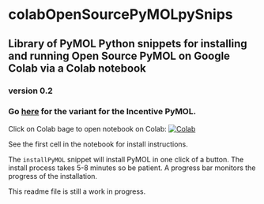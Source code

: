 # colabOpenSourcePyMOLpySnips

## Library of PyMOL Python snippets for installing and running Open Source PyMOL on Google Colab via a Colab notebook

### version 0.2
### Go [here](https://github.com/MooersLab/colabpymolpysnips/edit/main/README.md) for the variant for the Incentive PyMOL.

Click on Colab bage to open notebook on Colab:
[![Colab](https://colab.research.google.com/assets/colab-badge.svg)](https://colab.research.google.com/github/Mooerslab/colabOpenSourcePyMOLpySnips/blob/main/colabOpenSourcePyMOLpySnips02.ipynb)

See the first cell in the notebook for install instructions.

The `installPyMOL` snippet will install PyMOL in one click of a button.
The install process takes 5-8 minutes so be patient.
A progress bar monitors the progress of the installation. 

This readme file is still a work in progress.
